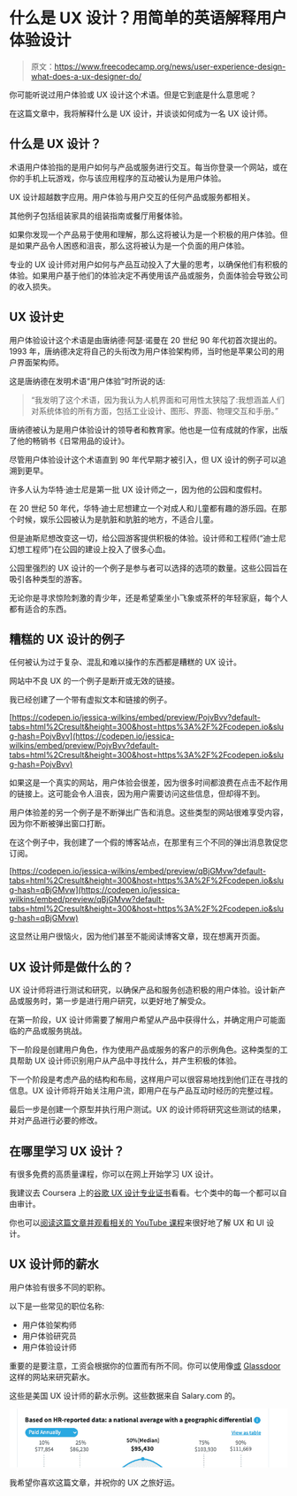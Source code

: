 # 什么是 UX 设计？用简单的英语解释用户体验设计

> 原文：<https://www.freecodecamp.org/news/user-experience-design-what-does-a-ux-designer-do/>

你可能听说过用户体验或 UX 设计这个术语。但是它到底是什么意思呢？

在这篇文章中，我将解释什么是 UX 设计，并谈谈如何成为一名 UX 设计师。

## 什么是 UX 设计？

术语用户体验指的是用户如何与产品或服务进行交互。每当你登录一个网站，或在你的手机上玩游戏，你与该应用程序的互动被认为是用户体验。

UX 设计超越数字应用。用户体验与用户交互的任何产品或服务都相关。

其他例子包括组装家具的组装指南或餐厅用餐体验。

如果你发现一个产品易于使用和理解，那么这将被认为是一个积极的用户体验。但是如果产品令人困惑和沮丧，那么这将被认为是一个负面的用户体验。

专业的 UX 设计师对用户如何与产品互动投入了大量的思考，以确保他们有积极的体验。如果用户基于他们的体验决定不再使用该产品或服务，负面体验会导致公司的收入损失。

## UX 设计史

用户体验设计这个术语是由唐纳德·阿瑟·诺曼在 20 世纪 90 年代初首次提出的。1993 年，唐纳德决定将自己的头衔改为用户体验架构师，当时他是苹果公司的用户界面架构师。

这是唐纳德在发明术语“用户体验”时所说的话:

> “我发明了这个术语，因为我认为人机界面和可用性太狭隘了:我想涵盖人们对系统体验的所有方面，包括工业设计、图形、界面、物理交互和手册。”

唐纳德被认为是用户体验设计的领导者和教育家。他也是一位有成就的作家，出版了他的畅销书《日常用品的设计》。

尽管用户体验设计这个术语直到 90 年代早期才被引入，但 UX 设计的例子可以追溯到更早。

许多人认为华特·迪士尼是第一批 UX 设计师之一，因为他的公园和度假村。

在 20 世纪 50 年代，华特·迪士尼想建立一个对成人和儿童都有趣的游乐园。在那个时候，娱乐公园被认为是肮脏和肮脏的地方，不适合儿童。

但是迪斯尼想改变这一切，给公园游客提供积极的体验。设计师和工程师(“迪士尼幻想工程师”)在公园的建设上投入了很多心血。

公园里强烈的 UX 设计的一个例子是参与者可以选择的选项的数量。这些公园旨在吸引各种类型的游客。

无论你是寻求惊险刺激的青少年，还是希望乘坐小飞象或茶杯的年轻家庭，每个人都有适合的东西。

## 糟糕的 UX 设计的例子

任何被认为过于复杂、混乱和难以操作的东西都是糟糕的 UX 设计。

网站中不良 UX 的一个例子是断开或无效的链接。

我已经创建了一个带有虚拟文本和链接的例子。

[https://codepen.io/jessica-wilkins/embed/preview/PojvBvv?default-tabs=html%2Cresult&height=300&host=https%3A%2F%2Fcodepen.io&slug-hash=PojvBvv](https://codepen.io/jessica-wilkins/embed/preview/PojvBvv?default-tabs=html%2Cresult&height=300&host=https%3A%2F%2Fcodepen.io&slug-hash=PojvBvv)

如果这是一个真实的网站，用户体验会很差，因为很多时间都浪费在点击不起作用的链接上。这可能会令人沮丧，因为用户需要访问这些信息，但却得不到。

用户体验差的另一个例子是不断弹出广告和消息。这些类型的网站很难享受内容，因为你不断被弹出窗口打断。

在这个例子中，我创建了一个假的博客站点，在那里有三个不同的弹出消息敦促您订阅。

[https://codepen.io/jessica-wilkins/embed/preview/qBjGMvw?default-tabs=html%2Cresult&height=300&host=https%3A%2F%2Fcodepen.io&slug-hash=qBjGMvw](https://codepen.io/jessica-wilkins/embed/preview/qBjGMvw?default-tabs=html%2Cresult&height=300&host=https%3A%2F%2Fcodepen.io&slug-hash=qBjGMvw)

这显然让用户很恼火，因为他们甚至不能阅读博客文章，现在想离开页面。

## UX 设计师是做什么的？

UX 设计师将进行测试和研究，以确保产品和服务创造积极的用户体验。设计新产品或服务时，第一步是进行用户研究，以更好地了解受众。

在第一阶段，UX 设计师需要了解用户希望从产品中获得什么，并确定用户可能面临的产品或服务挑战。

下一阶段是创建用户角色，作为使用产品或服务的客户的示例角色。这种类型的工具帮助 UX 设计师识别用户从产品中寻找什么，并产生积极的体验。

下一个阶段是考虑产品的结构和布局，这样用户可以很容易地找到他们正在寻找的信息。UX 设计师将开始关注用户流，即用户在与产品互动时经历的完整过程。

最后一步是创建一个原型并执行用户测试。UX 的设计师将研究这些测试的结果，并对产品进行必要的修改。

## 在哪里学习 UX 设计？

有很多免费的高质量课程，你可以在网上开始学习 UX 设计。

我建议去 Coursera 上的[谷歌 UX 设计专业证书](https://www.coursera.org/professional-certificates/google-ux-design)看看。七个类中的每一个都可以自由审计。

你也可以[阅读这篇文章并观看相关的 YouTube 课程](https://www.freecodecamp.org/news/ui-ux-design-tutorial-from-zero-to-hero-with-wireframe-prototype-figma/)来很好地了解 UX 和 UI 设计。

## UX 设计师的薪水

用户体验有很多不同的职称。

以下是一些常见的职位名称:

*   用户体验架构师
*   用户体验研究员
*   用户体验设计师

重要的是要注意，工资会根据你的位置而有所不同。你可以使用像[或](https://www.indeed.com/) [Glassdoor](https://www.glassdoor.com/index.htm) 这样的网站来研究薪水。

这些是美国 UX 设计师的薪水示例。这些数据来自 Salary.com 的。

![Screen-Shot-2021-10-04-at-6.21.03-AM](img/770adbe3af819aa5fb7173fbd13f7967.png)

我希望你喜欢这篇文章，并祝你的 UX 之旅好运。